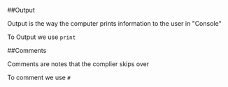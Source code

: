 ##Output

Output is the way the computer prints information to the user in "Console"

To Output we use `print`

##Comments

Comments are notes that the complier skips over

To comment we use `#`